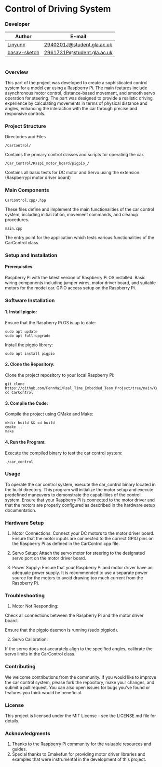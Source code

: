 # Control of Driving System

### Developer 
| Author | E-mail |
| ------ | ----- |
| [Linyunn](https://github.com/Linyunn) | 2940201J@student.gla.ac.uk |
| [basav-sketch](https://github.com/basav-sketch) | 2961731P@student.gla.ac.uk |
# 

### Overview
This part of the project was developed to create a sophisticated control system for a model car using a Raspberry Pi. The main features include asynchronous motor control, distance-based movement, and smooth servo operation for steering. The part was designed to provide a realistic driving experience by calculating movements in terms of physical distance and angles, enhancing the interaction with the car through precise and responsive controls.

### Project Structure
Directories and Files
```
/CarControl/
```
Contains the primary control classes and scripts for operating the car.
```
/Car_Control/Raspi_motor_board/pigpio_/
```
Contains all basic tests for DC motor and Servo using the extension (Raspberrypi motor driver board) 

### Main Components
```
CarControl.cpp/.hpp
```
These files define and implement the main functionalities of the car control system, including initialization, movement commands, and cleanup procedures.
```
main.cpp
```
The entry point for the application which tests various functionalities of the CarControl class.

### Setup and Installation
#### Prerequisites
Raspberry Pi with the latest version of Raspberry Pi OS installed.
Basic wiring components including jumper wires, motor driver board, and suitable motors for the model car.
GPIO access setup on the Raspberry Pi.

### Software Installation
#### 1. Install pigpio:
Ensure that the Raspberry Pi OS is up to date:
```
sudo apt update
sudo apt full-upgrade
```
Install the pigpio library:
```
sudo apt install pigpio
```
#### 2. Clone the Repository:
Clone the project repository to your local Raspberry Pi:
```
git clone https://github.com/FennMai/Real_Time_Embedded_Team_Project/tree/main/Car_Control
cd CarControl
```
#### 3. Compile the Code:
Compile the project using CMake and Make:
```
mkdir build && cd build
cmake ..
make
```
#### 4. Run the Program:
Execute the compiled binary to test the car control system:
```
./car_control
```

### Usage
To operate the car control system, execute the car_control binary located in the build directory. This program will initialize the motor setup and execute predefined maneuvers to demonstrate the capabilities of the control system. Ensure that your Raspberry Pi is connected to the motor driver and that the motors are properly configured as described in the hardware setup documentation.

### Hardware Setup
1. Motor Connections:
Connect your DC motors to the motor driver board. Ensure that the motor inputs are connected to the correct GPIO pins on the Raspberry Pi as defined in the CarControl.cpp file.

2. Servo Setup:
Attach the servo motor for steering to the designated servo port on the motor driver board.

3. Power Supply:
Ensure that your Raspberry Pi and motor driver have an adequate power supply. It is recommended to use a separate power source for the motors to avoid drawing too much current from the Raspberry Pi.

### Troubleshooting
1. Motor Not Responding:

Check all connections between the Raspberry Pi and the motor driver board.

Ensure that the pigpio daemon is running (sudo pigpiod).

2. Servo Calibration:

If the servo does not accurately align to the specified angles, calibrate the servo limits in the CarControl class.

### Contributing
We welcome contributions from the community. If you would like to improve the car control system, please fork the repository, make your changes, and submit a pull request. You can also open issues for bugs you've found or features you think would be beneficial.

### License
This project is licensed under the MIT License - see the LICENSE.md file for details.

### Acknowledgments
1. Thanks to the Raspberry Pi community for the valuable resources and guides.
2. Special thanks to Emakefun for providing motor driver libraries and examples that were instrumental in the development of this project.
